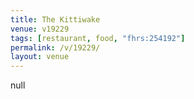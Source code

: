 ```yaml
---
title: The Kittiwake
venue: v19229
tags: [restaurant, food, "fhrs:254192"]
permalink: /v/19229/
layout: venue
---
```

null